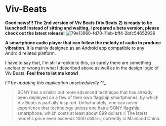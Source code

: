 # Viv-Beats
**Good news!!! The 2nd version of Viv Beats (Viv Beats 2) is ready to be launched! Instead of sitting and waiting, I prepared a beta version, please check out the latest release!**
![79e13960-fd70-11eb-bff4-2bfc54652939](https://user-images.githubusercontent.com/20149275/129659725-9797e295-2b22-4689-a322-8f9a2ab6f534.png)

**A smartphone audio player that can follow the melody of audio to produce vibration.** It is mainly designed as an Android app compatible to any Android related platform.

I have to say that, I'm still a rookie to this, so surely there are something unclear or wrong in what I described above as well as in the design logic of Viv Beats. **Feel free to let me know!**

_I'll be updating this application unscheduledly ^_^_

> SONY has a similar but more advanced technique that has already been deployed on a few of their own flagship smartphones, by which Viv Beats is partially inspired. Unfortunately, one can never experience that technology unless one has a SONY flagship smartphone, which costs at least about 699 dollars :( The latest model's price even exceeds 1000 dollars, currently in Mainland China.
